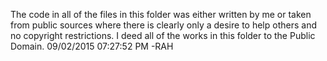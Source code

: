 The code in all of the files in this folder was either written by me or taken from public sources where there is clearly only a desire to help others and no copyright restrictions. I deed all of the works in this folder to the Public Domain. 09/02/2015 07:27:52 PM -RAH